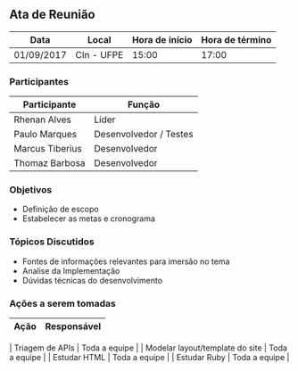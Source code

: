 ## **Ata de Reunião**

| **Data** | **Local** | **Hora de início** | **Hora de término** |
| --- | --- | --- | --- |
| 01/09/2017 | CIn - UFPE | 15:00 | 17:00 |

### **Participantes**

| **Participante** | **Função** |
| --- | --- |
| Rhenan Alves| Líder |
| Paulo Marques | Desenvolvedor / Testes |
| Marcus Tiberius | Desenvolvedor |
| Thomaz Barbosa | Desenvolvedor |

### **Objetivos**

- Definição de escopo
- Estabelecer as metas e cronograma

### **Tópicos Discutidos**

- Fontes de informações relevantes para imersão no tema
- Analise da Implementação
- Dúvidas técnicas do desenvolvimento

### **Ações a serem tomadas**

| **Ação** | **Responsável** |
| --- | --- |

| Triagem de APIs | Toda a equipe |
| Modelar layout/template do site | Toda a equipe |
| Estudar HTML | Toda a equipe |
| Estudar Ruby | Toda a equipe |
